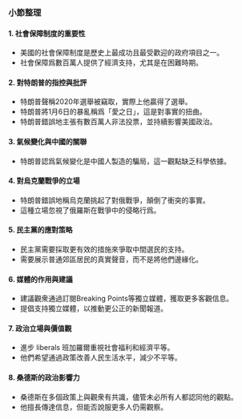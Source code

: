 ### 小節整理

#### 1. 社會保障制度的重要性
- 美國的社會保障制度是歷史上最成功且最受歡迎的政府項目之一。
- 社會保障爲數百萬人提供了經濟支持，尤其是在困難時期。

#### 2. 對特朗普的指控與批評
- 特朗普聲稱2020年選舉被竊取，實際上他贏得了選舉。
- 特朗普將1月6日的暴亂稱爲「愛之日」，這是對事實的扭曲。
- 特朗普錯誤地主張有數百萬人非法投票，並持續影響美國政治。

#### 3. 氣候變化與中國的關聯
- 特朗普認爲氣候變化是中國人製造的騙局，這一觀點缺乏科學依據。

#### 4. 對烏克蘭戰爭的立場
- 特朗普錯誤地稱烏克蘭挑起了對俄戰爭，顛倒了衝突的事實。
- 這種立場忽視了俄羅斯在戰爭中的侵略行爲。

#### 5. 民主黨的應對策略
- 民主黨需要採取更有效的措施來爭取中間選民的支持。
- 需要展示普通郊區居民的真實聲音，而不是將他們邊緣化。

#### 6. 媒體的作用與建議
- 建議觀衆通過訂閱Breaking Points等獨立媒體，獲取更多客觀信息。
- 提倡支持獨立媒體，以推動更公正的新聞報道。

#### 7. 政治立場與價值觀
- 進步 liberals 班加羅爾重視社會福利和經濟平等。
- 他們希望通過政策改善人民生活水平，減少不平等。

#### 8. 桑德斯的政治影響力
- 桑德斯在多個政策上與觀衆有共識，儘管未必所有人都認同他的觀點。
- 他擅長傳達信息，但能否說服更多人仍需觀察。